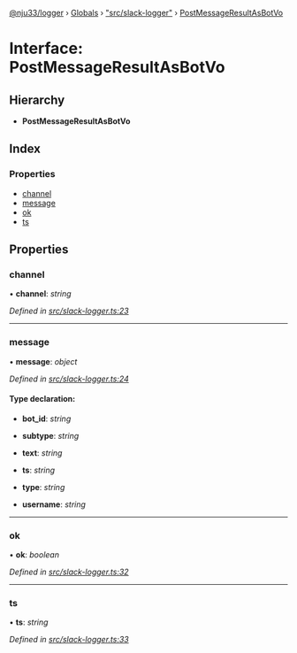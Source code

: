 [@nju33/logger](../README.md) › [Globals](../globals.md) › ["src/slack-logger"](../modules/_src_slack_logger_.md) › [PostMessageResultAsBotVo](_src_slack_logger_.postmessageresultasbotvo.md)

# Interface: PostMessageResultAsBotVo

## Hierarchy

* **PostMessageResultAsBotVo**

## Index

### Properties

* [channel](_src_slack_logger_.postmessageresultasbotvo.md#channel)
* [message](_src_slack_logger_.postmessageresultasbotvo.md#message)
* [ok](_src_slack_logger_.postmessageresultasbotvo.md#ok)
* [ts](_src_slack_logger_.postmessageresultasbotvo.md#ts)

## Properties

###  channel

• **channel**: *string*

*Defined in [src/slack-logger.ts:23](https://github.com/nju33/logger/blob/7022c1f/src/slack-logger.ts#L23)*

___

###  message

• **message**: *object*

*Defined in [src/slack-logger.ts:24](https://github.com/nju33/logger/blob/7022c1f/src/slack-logger.ts#L24)*

#### Type declaration:

* **bot_id**: *string*

* **subtype**: *string*

* **text**: *string*

* **ts**: *string*

* **type**: *string*

* **username**: *string*

___

###  ok

• **ok**: *boolean*

*Defined in [src/slack-logger.ts:32](https://github.com/nju33/logger/blob/7022c1f/src/slack-logger.ts#L32)*

___

###  ts

• **ts**: *string*

*Defined in [src/slack-logger.ts:33](https://github.com/nju33/logger/blob/7022c1f/src/slack-logger.ts#L33)*
